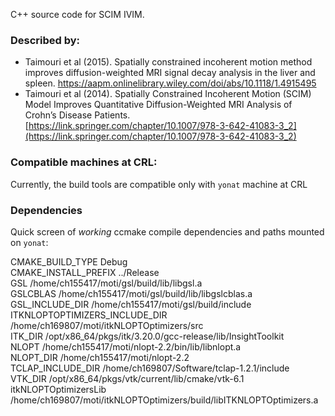 
C++ source code for SCIM IVIM. 

### Described by: 
- Taimouri et al (2015). Spatially constrained incoherent motion method improves diffusion-weighted MRI signal decay analysis in the liver and spleen. https://aapm.onlinelibrary.wiley.com/doi/abs/10.1118/1.4915495
- Taimouri et al (2014). Spatially Constrained Incoherent Motion (SCIM) Model Improves Quantitative Diffusion-Weighted MRI Analysis of Crohn’s Disease Patients. [https://link.springer.com/chapter/10.1007/978-3-642-41083-3_2](https://link.springer.com/chapter/10.1007/978-3-642-41083-3_2)


### Compatible machines at CRL: 
Currently, the build tools are compatible only with `yonat` machine at CRL 


### Dependencies
Quick screen of *working* ccmake compile dependencies and paths mounted on `yonat`: 

 CMAKE_BUILD_TYPE                 Debug                                                                                                                                                                           
 CMAKE_INSTALL_PREFIX             ../Release                                                                                                                                                                      
 GSL                              /home/ch155417/moti/gsl/build/lib/libgsl.a                                                                                                                                      
 GSLCBLAS                         /home/ch155417/moti/gsl/build/lib/libgslcblas.a                                                                                                                                 
 GSL_INCLUDE_DIR                  /home/ch155417/moti/gsl/build/include                                                                                                                                           
 ITKNLOPTOPTIMIZERS_INCLUDE_DIR   /home/ch169807/moti/itkNLOPTOptimizers/src                                                                                                                                      
 ITK_DIR                          /opt/x86_64/pkgs/itk/3.20.0/gcc-release/lib/InsightToolkit                                                                                                                      
 NLOPT                            /home/ch155417/moti/nlopt-2.2/bin/lib/libnlopt.a                                                                                                                                
 NLOPT_DIR                        /home/ch155417/moti/nlopt-2.2                                                                                                                                                   
 TCLAP_INCLUDE_DIR                /home/ch169807/Software/tclap-1.2.1/include                                                                                                                                     
 VTK_DIR                          /opt/x86_64/pkgs/vtk/current/lib/cmake/vtk-6.1                                                                                                                                  
 itkNLOPTOptimizersLib            /home/ch169807/moti/itkNLOPTOptimizers/build/libITKNLOPTOptimizers.a
